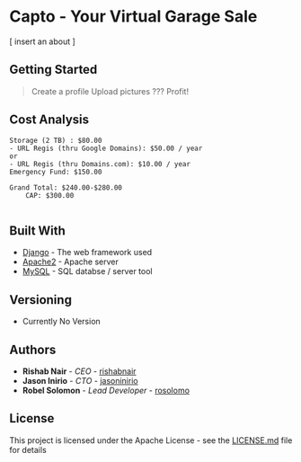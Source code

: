 # Capto - Your Virtual Garage Sale

[ insert an about ]

## Getting Started

> Create a profile
> Upload pictures
> ???
> Profit!

## Cost Analysis
```
Storage (2 TB) : $80.00
- URL Regis (thru Google Domains): $50.00 / year
or
- URL Regis (thru Domains.com): $10.00 / year
Emergency Fund: $150.00

Grand Total: $240.00-$280.00
	CAP: $300.00
 
```

## Built With

* [Django](https://docs.djangoproject.com/en/2.2/) - The web framework used
* [Apache2](https://httpd.apache.org/docs/) - Apache server
* [MySQL](https://dev.mysql.com/doc/) - SQL databse / server tool


## Versioning

- Currently No Version

## Authors

* **Rishab Nair** - *CEO* - [rishabnair](https://github.com/rishabnair)
* **Jason Inirio** - *CTO* - [jasoninirio](https://github.com/jasoninirio)
* **Robel Solomon** - *Lead Developer* - [rosolomo](https://github.com/rosolomo)

## License

This project is licensed under the Apache License - see the [LICENSE.md](LICENSE.md) file for details
